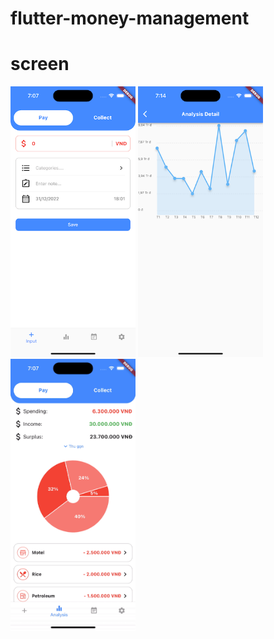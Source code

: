 # flutter-money-management

# screen

<p float="left">
<img src="./docs/images/image1.png" width="200">
<img src="./docs/images/image2.png" width="200">
<img src="./docs/images/image_analysis.gif" width="200">
</p>
<!-- ![Alt text](./docs/images/image1.png "Optional title") -->
<!-- ![Alt text](./docs/images/image2.png "Optional title")
![Alt text](./docs/images/image_analysis.gif "Optional title") -->

